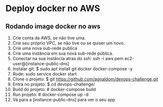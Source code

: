 # Deploy docker no AWS

## Rodando image docker no aws
1. Crie conta da AWS, se não tive uma. 
2. Crie seu próprio VPC, se não tive ou se quiser um novo.
3. Crie uma nova sub-rede publica
4. Crie uma instância em sua nova sub-rede pública.
5. Conectar na sua instância atras do ssh: ssh -i aws.pem ec2-user@[instance-public-dns]
6. Instalar git: $ sudo apt install git  docker docker-compose -y
7. Rode: sudo service docker start
8. Clone o projeto: $ git https://github.com/agnaldom/devops-challenge.git 
9. Entra no projeto: $ cd devops-challenge/
10. Build do projeto: 	# docker-compose build
11. Run projeto: # docker-compose up -d
11. Vá para a [instance-public-dns] para ver o seu app
